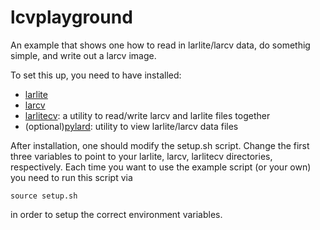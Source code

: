 # lcvplayground

An example that shows one how to read in larlite/larcv data, do somethig simple, and write out a larcv image.

To set this up, you need to have installed:

* [larlite](https://github.com/larlight/larlite)
* [larcv](https://github.com/LArbys/LArCV)
* [larlitecv](https://github.com/LArbys/larlitecv): a utility to read/write larcv and larlite files together
* (optional)[pylard](https://github.com/twongjirad/pylard): utility to view larlite/larcv data files


After installation, one should modify the setup.sh script. Change the first three variables to point to your larlite, larcv, larlitecv directories, respectively.  Each time you want to use the example script (or your own) you need to run this script via

    source setup.sh

in order to setup the correct environment variables.


